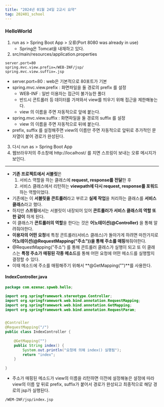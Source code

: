 ```yaml
---
title: "2024년 01월 24일 2교시 요약"
tag: 202401_school
---
```


### HelloWorld 

1. run as > Spring Boot App > 오류(Port 8080 was already in use)
   - Spring은 Tomcat을 내재하고 있다.
2. src/main/resources/application.properties

```
server.port=80
spring.mvc.view.prefix=/WEB-INF/jsp/
spring.mvc.view.suffix=.jsp
```

- server.port=80 : web은 기본적으로 80포트가 기본
- spring.mvc.view.prefix : 화면파일을 둘 경로의 prefix 를 설정
  - WEB-INF : 일반 이용자는 접근이 불가능한 폴더
  - 반드시 콘트롤러 등 데이터를 가져와서 view를 띄우기 위해 접근을 제한해놓는다.
  - view 의 이름을 주면 자동적으로 앞에 붙는다.
- spring.mvc.view.suffix : 화면파일을 둘 경로의 suffix 를 설정
  - view 의 이름을 주면 자동적으로 뒤에 붙는다.
- prefix, suffix 를 설정해주면 view의 이름만 주면 자동적으로 앞뒤로 추가적인 문자열이 붙어 경로가 완성된다.

3. 다시 run as > Spring Boot App
4. 웹브라우저의 주소창에 http://localhost/ 를 치면 스프링이 보내는 오류 메시지가 보인다.

---

- **기존 프로젝트에서 서블릿**은 
  1. 서비스 역할을 하는 클래스에 **request, response를 전달**한 후 
  2. 서비스 클래스에서 리턴하는 **viewpath에 다시 request, response를 포워드** 하는 역할이었다. 
- 기존에는 이 **서블릿을 콘트롤러**라고 부르고 **실제 작업**을 처리하는 클래스를 **서비스 클래스**라고 했다. 
- 하지만 **스프링**에서는 서블릿이 내장되어 있어 **콘트롤러가 서비스 클래스의 역할 또한 같이** 하게 된다. 
- 이 클래스가 **콘트롤러의 역할**을 한다는 것은 **어노테이션(@Controller)** 을 통해 알려줘야한다. 
- **이용자의 어떤 요청**에 특정 콘트롤러(서비스 클래스)가 돌아가게 하려면 마찬가지로 **어노테이션(@RequestMapping("주소"))을 통해 주소를 매핑**해줘야한다. 
- @RequestMapping("주소") 를 통해 콘트롤러 클래스가 실행이 되고 또 이 클래스는 **특정 주소가 매핑된 각종 메소드**를 통해 어떤 요청에 어떤 메소드를 실행할지 결정할 수 있다. 
- 이때 메소드에 주소를 매핑해주기 위해서 **@GetMapping("")**를 사용한다. 

#### IndexController.java

```java
package com.ezenac.spweb.hello;

import org.springframework.stereotype.Controller;
import org.springframework.web.bind.annotation.RequestMapping;
import org.springframework.web.bind.annotation.GetMapping;
import org.springframework.web.bind.annotation.RequestParam;


@Controller
@RequestMapping("/")
public class IndexController {
	
	@GetMapping("")
	public String index() {
		System.out.println("요청에 의해 index() 실행됨");
		return "index";
	}
	
}
```

- 주소가 매핑된 메소드가 view의 이름을 리턴하면 이전에 설정해놓은 설정에 따라 view의 이름 앞 뒤로 prefix, suffix가 붙어서 경로가 완성되고 최종적으로 해당 경로의 jsp가 실행된다.

```
/WEM-INF/jsp/index.jsp
```